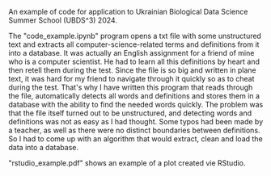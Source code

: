 An example of code for application to Ukrainian Biological Data Science Summer School (UBDS^3) 2024.

The "code_example.ipynb" program opens a txt file with some unstructured text and extracts all computer-science-related terms and definitions from it into a database. It was actually an English assignment for a friend of mine who is a computer scientist. He had to learn all this definitions by heart and then retell them during the test. Since the file is so big and written in plane text, it was hard for my friend to navigate through it quickly so as to cheat during the test. That's why I have written this program that reads through the file, automatically detects all words and definitions and stores them in a database with the ability to find the needed words quickly. The problem was that the file itself turned out to be unstructured, and detecting words and definitions was not as easy as I had thought. Some typos had been made by a teacher, as well as there were no distinct boundaries between definitions. So I had to come up with an algorithm that would extract, clean and load the data into a database.

"rstudio_example.pdf" shows an example of a plot created vie RStudio. 
